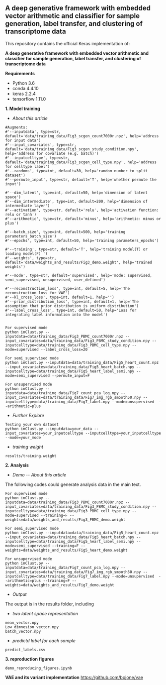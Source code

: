 ## A deep generative framework with embedded vector arithmetic and classifier for sample generation, label transfer, and clustering of transcriptome data

This repository contains the official Keras implementation of:

**A deep generative framework with embedded vector arithmetic and classifier for sample generation, label transfer, and clustering of transcriptome data**

**Requirements**
- Python 3.6
- conda 4.4.10
- keras 2.2.4
- tensorflow 1.11.0

**1. Model training**

- *About this article*
```
#Augments:
#'--inputdata', type=str, default='data/training_data/Fig3_scgen_count7000r.npz', help='address for input data')
#'--input_covariates', type=str, default='data/training_data/Fig3_scgen_study_condition.npy', help='address for covariate (e.g. batch)')
#'--inputcelltype', type=str, default='data/training_data/Fig3_scgen_cell_type.npy', help='address for celltype label')
#'--randoms', type=int, default=30, help='random number to split dataset')
#'--permute_input', type=str, default='T', help='whether permute the input')

#'--dim_latent', type=int, default=50, help='dimension of latent space')
#'--dim_intermediate', type=int, default=200, help='dimension of intermediate layer')
#'--activation', type=str, default='relu', help='activation function: relu or tanh')
#'--arithmetic', type=str, default='minus', help='arithmetic: minus or plus')

#'--batch_size', type=int, default=500, help='training parameters_batch_size')
#'--epochs', type=int, default=50, help='training parameters_epochs')

#'--training', type=str, default='T', help='training model(T) or loading model(F) ')
#'--weights', type=str, default='data/weights_and_results/Fig3_demo.weight', help='trained weights')

#'--mode', type=str, default='supervised', help='mode: supervised, semi_supervised, unsupervised, user_defined')

#'--reconstruction_loss', type=int, default=5, help='The reconstruction loss for VAE')
#'--kl_cross_loss', type=int, default=1, help='')
#'--prior_distribution_loss', type=int, default=1, help='The assumption that prior distribution is uniform distribution')
#'--label_cross_loss', type=int, default=50, help='Loss for integrating label information into the model')


For supervised mode
python inClust.py --inputdata=data/training_data/Fig3_PBMC_count7000r.npz --input_covariates=data/training_data/Fig3_PBMC_study_condition.npy --inputcelltype=data/training_data/Fig3_PBMC_cell_type.npy --mode=supervised --label_cross_loss=20

For semi_supervised mode
python inClust.py --inputdata=data/training_data/Fig5_heart_count.npz --input_covariates=data/training_data/Fig5_heart_batch.npy --inputcelltype=data/training_data/Fig5_heart_label_semi.npy --mode=semi_supervised --permute_input=F

For unsupervised mode
python inClust.py --inputdata=data/training_data/Fig7_count_pca_log.npy --input_covariates=data/training_data/Fig7_img_rgb_smooth50.npy --inputcelltype=data/training_data/Fig7_label.npy --mode=unsupervised  --arithmetic=plus

```

- *Further Explore*
```
Testing your own dataset
python inClust.py --inputdata=your_data --input_covariates=your_inputcelltype --inputcelltype=your_inputcelltype --mode=your_mode
```

- *training weight*
```
results/training.weight
```


**2. Analysis**

- *Demo -- About this article*

The following codes could generate analysis data in the main text.
```
For supervised mode
python inClust.py --inputdata=data/training_data/Fig3_PBMC_count7000r.npz --input_covariates=data/training_data/Fig3_PBMC_study_condition.npy --inputcelltype=data/training_data/Fig3_PBMC_cell_type.npy --mode=supervised --training=F --weights=data/weights_and_results/Fig3_PBMC_demo.weight

For semi_supervised mode
python inClust.py --inputdata=data/training_data/Fig5_heart_count.npz --input_covariates=data/training_data/Fig5_heart_batch.npy --inputcelltype=data/training_data/Fig5_heart_label_semi.npy --mode=semi_supervised --training=F --weights=data/weights_and_results/Fig5_heart_demo.weight

For unsupervised mode
python inClust.py --inputdata=data/training_data/Fig7_count_pca_log.npy --input_covariates=data/training_data/Fig7_img_rgb_smooth50.npy --inputcelltype=data/training_data/Fig7_label.npy --mode=unsupervised  --arithmetic=plus --training=F --weights=data/weights_and_results/Fig7_demo.weight

```

- *Output*

The output is in the results folder, including
- *two latent space representation*
```
mean_vector.npy
Low_dimnesion_vector.npy
batch_vector.npy
```

- *predictd label for each sample*
```
predict_labels.csv
```
**3. reproduction figures**
```
demo_reproducing_figures.ipynb
```

**VAE and its variant implementation**
https://github.com/bojone/vae
